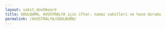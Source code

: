 ```yaml
---
layout: vakit_dashboard
title: GOULBURN, AVUSTRALYA için iftar, namaz vakitleri ve hava durumu - ilçe/eyalet seç
permalink: /AVUSTRALYA/GOULBURN/
---
```


<script type="text/javascript">
  var GLOBAL_COUNTRY = 'AVUSTRALYA';
  var GLOBAL_CITY = 'GOULBURN';
  var GLOBAL_STATE = '';
  var lat = 72;
  var lon = 21;
</script>
